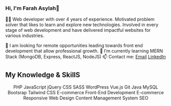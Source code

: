### Hi, I'm Farah Asylah👋
👩‍💻 Web developer with over 4 years of experience. Motivated problem solver that likes to learn and explore new technologies. Involved in every stage of web development and have delivered impactful websites for various industries.

💼 I am looking for remote opportunities leading towards front end development that allow professional growth.
🌱 I’m currently learning MERN Stack (MongoDB, Express, ReactJS, NodeJS)
📫 Contact me: 
    <a href="mailto:farahasylah@gmail.com" target="_blank" >Email</a>
    <a href="https://www.linkedin.com/in/farahasylah/" target="_blank" >LinkedIn</a>

## My Knowledge & SkillS  
<div align="center">
<span>PHP</span>
<span>JavaScript</span>
<span>jQuery</span>
<span>CSS</span>
<span>SASS</span>
<span>WordPress</span>
<span>Vue.js</span>
<span>Git</span>
<span>Java</span>
<span>MySQL</span>
<span>Bootsrap</span>
<span>Tailwind CSS</span>
<span>E-commerce</span>
<span>Front-End Development</span>
<span>E-commerce</span>
<span>Responsive Web Design</span>
<span>Content Management System</span>
<span>SEO</span>
</div>




<!--
**farahasylah/farahasylah** is a ✨ _special_ ✨ repository because its `README.md` (this file) appears on your GitHub profile.

Here are some ideas to get you started:

- 🔭 I’m currently working on ...
- 🌱 I’m currently learning ...
- 👯 I’m looking to collaborate on ...
- 🤔 I’m looking for help with ...
- 💬 Ask me about ...
- 📫 How to reach me: ...
- 😄 Pronouns: ...
- ⚡ Fun fact: ...
-->
